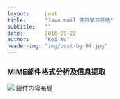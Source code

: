 ```yaml
---
layout:     post
title:      "Java mail 使用学习总结"
subtitle:   ""
date:       2016-09-22
author:     "Kei Wu"
header-img: "img/post-bg-04.jpg"
---
```


### MIME邮件格式分析及信息提取
![](http://www.pythonclub.org/_media/python-files/mime-type.gif)
<span class="caption text-muted">邮件内容布局</span>
